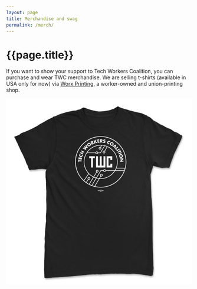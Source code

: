 ```yaml
---
layout: page
title: Merchandise and swag
permalink: /merch/
---
```


# {{page.title}}

If you want to show your support to Tech Workers Coalition, you can purchase and wear TWC merchandise. We are selling t-shirts (available in USA only for now) via [Worx Printing](https://shop.worxprinting.coop/products/tech-workers-coalition-shirt), a worker-owned and union-printing shop.

![Black t-shirt with TWC logo in white](/assets/img/twc-tshirt.jpg)
